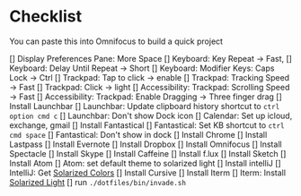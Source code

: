 # Checklist

You can paste this into Omnifocus to build a quick project

[] Display Preferences Pane: More Space
[] Keyboard: Key Repeat -> Fast,
[] Keyboard: Delay Until Repeat -> Short
[] Keyboard: Modifier Keys: Caps Lock -> Ctrl
[] Trackpad: Tap to click -> enable
[] Trackpad: Tracking Speed -> Fast
[] Trackpad: Click -> light
[] Accessibility: Trackpad: Scrolling Speed -> Fast
[] Accessibility: Trackpad: Enable Dragging -> Three finger drag
[] Install Launchbar
[] Launchbar: Update clipboard history shortcut to `ctrl option cmd c`
[] Launchbar: Don't show Dock icon
[] Calendar: Set up icloud, exchange, gmail
[] Install Fantastical
[] Fantastical: Set KB shortcut to `ctrl cmd space`
[] Fantastical: Don't show in dock
[] Install Chrome
[] Install Lastpass
[] Install Evernote
[] Install Dropbox
[] Install Omnifocus
[] Install Spectacle
[] Install Skype
[] Install Caffeine
[] Install f.lux
[] Install Sketch
[] Install Atom
[] Atom: set default theme to solarized light
[] Install intelliJ
[] IntelliJ: Get [Solarized Colors](https://github.com/jkaving/intellij-colors-solarized)
[] Install Cursive
[] Install Iterm
[] Iterm: Install [Solarized Light](https://github.com/altercation/solarized/tree/master/iterm2-colors-solarized)
[] run `./dotfiles/bin/invade.sh`
